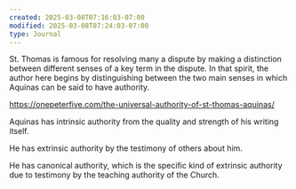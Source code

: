 ```yaml
---
created: 2025-03-08T07:16:03-07:00
modified: 2025-03-08T07:24:03-07:00
type: Journal
---
```


St. Thomas is famous for resolving many a dispute by making a distinction between different senses of a key term in the dispute. In that spirit, the author here begins by distinguishing between the two main senses in which Aquinas can be said to have authority.

https://onepeterfive.com/the-universal-authority-of-st-thomas-aquinas/

Aquinas has intrinsic authority from the quality and strength of his writing itself.

He has extrinsic authority by the testimony of others about him.

He has canonical authority, which is the specific kind of extrinsic authority due to testimony by the teaching authority of the Church.
